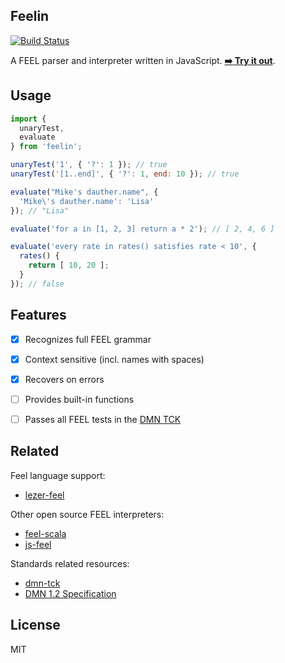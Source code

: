 ## Feelin

[![Build Status](https://img.shields.io/github/workflow/status/nikku/feelin/CI)](https://github.com/nikku/feelin/actions?query=workflow%3ACI)

A FEEL parser and interpreter written in JavaScript. [__:arrow_right: Try it out__](https://nikku.github.io/feel-playground).


## Usage

```javascript
import {
  unaryTest,
  evaluate
} from 'feelin';

unaryTest('1', { '?': 1 }); // true
unaryTest('[1..end]', { '?': 1, end: 10 }); // true

evaluate("Mike's dauther.name", {
  'Mike\'s dauther.name': 'Lisa'
}); // "Lisa"

evaluate('for a in [1, 2, 3] return a * 2'); // [ 2, 4, 6 ]

evaluate('every rate in rates() satisfies rate < 10', {
  rates() {
    return [ 10, 20 ];
  }
}); // false
```


## Features

* [x] Recognizes full FEEL grammar
* [x] Context sensitive (incl. names with spaces)
* [x] Recovers on errors
* [ ] Provides built-in functions
* [ ] Passes all FEEL tests in the [DMN TCK](https://github.com/dmn-tck/tck)


## Related

Feel language support:

* [lezer-feel](https://github.com/nikku/lezer-feel)

Other open source FEEL interpreters:

* [feel-scala](https://github.com/camunda/feel-scala)
* [js-feel](https://github.com/EdgeVerve/feel)

Standards related resources:

* [dmn-tck](https://github.com/dmn-tck/tck)
* [DMN 1.2 Specification](https://www.omg.org/spec/DMN/1.2/PDF)


## License

MIT
